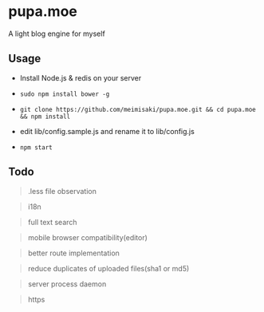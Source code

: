 pupa.moe
====

A light blog engine for myself

## Usage

* Install Node.js & redis on your server

* `sudo npm install bower -g`

* `git clone https://github.com/meimisaki/pupa.moe.git && cd pupa.moe && npm install`

* edit lib/config.sample.js and rename it to lib/config.js

* `npm start`

## Todo

> .less file observation

> i18n

> full text search

> mobile browser compatibility(editor)

> better route implementation

> reduce duplicates of uploaded files(sha1 or md5)

> server process daemon

> https
